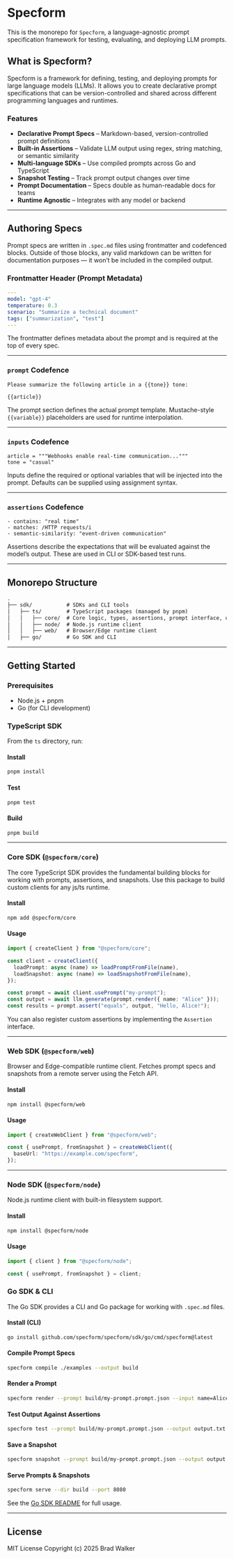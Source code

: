 # Specform

This is the monorepo for `Specform`, a language-agnostic prompt specification framework for testing, evaluating, and deploying LLM prompts.

## What is Specform?

Specform is a framework for defining, testing, and deploying prompts for large language models (LLMs). It allows you to create declarative prompt specifications that can be version-controlled and shared across different programming languages and runtimes.

### Features

- **Declarative Prompt Specs** – Markdown-based, version-controlled prompt definitions
- **Built-in Assertions** – Validate LLM output using regex, string matching, or semantic similarity
- **Multi-language SDKs** – Use compiled prompts across Go and TypeScript
- **Snapshot Testing** – Track prompt output changes over time
- **Prompt Documentation** – Specs double as human-readable docs for teams
- **Runtime Agnostic** – Integrates with any model or backend

---

## Authoring Specs

Prompt specs are written in `.spec.md` files using frontmatter and codefenced blocks. Outside of those blocks, any valid markdown can be written for documentation purposes — it won’t be included in the compiled output.

### Frontmatter Header (Prompt Metadata)

```yaml
---
model: "gpt-4"
temperature: 0.3
scenario: "Summarize a technical document"
tags: ["summarization", "test"]
---
```

The frontmatter defines metadata about the prompt and is required at the top of every spec.

---

### `prompt` Codefence

```prompt
Please summarize the following article in a {{tone}} tone:

{{article}}
```

The prompt section defines the actual prompt template. Mustache-style `{{variable}}` placeholders are used for runtime interpolation.

---

### `inputs` Codefence

```inputs
article = """Webhooks enable real-time communication..."""
tone = "casual"
```

Inputs define the required or optional variables that will be injected into the prompt. Defaults can be supplied using assignment syntax.

---

### `assertions` Codefence

```assertions
- contains: "real time"
- matches: /HTTP requests/i
- semantic-similarity: "event-driven communication"
```

Assertions describe the expectations that will be evaluated against the model’s output. These are used in CLI or SDK-based test runs.

---

## Monorepo Structure

```txt
.
├── sdk/           # SDKs and CLI tools
│   ├── ts/        # TypeScript packages (managed by pnpm)
│   │   ├── core/  # Core logic, types, assertions, prompt interface, use for building custom clients
│   │   ├── node/  # Node.js runtime client
│   │   ├── web/   # Browser/Edge runtime client
│   ├── go/        # Go SDK and CLI
```

---

## Getting Started

### Prerequisites

- Node.js + pnpm
- Go (for CLI development)

### TypeScript SDK

From the `ts` directory, run:

#### Install

```bash
pnpm install
```

#### Test

```bash
pnpm test
```

#### Build

```bash
pnpm build
```

---

### Core SDK (`@specform/core`)

The core TypeScript SDK provides the fundamental building blocks for working with prompts, assertions, and snapshots. Use this package to build custom clients for any js/ts runtime.

#### Install

```bash
npm add @specform/core
```

#### Usage

```ts
import { createClient } from "@specform/core";

const client = createClient({
  loadPrompt: async (name) => loadPromptFromFile(name),
  loadSnapshot: async (name) => loadSnapshotFromFile(name),
});

const prompt = await client.usePrompt("my-prompt");
const output = await llm.generate(prompt.render({ name: "Alice" }));
const results = prompt.assert("equals", output, "Hello, Alice!");
```

You can also register custom assertions by implementing the `Assertion` interface.

---

### Web SDK (`@specform/web`)

Browser and Edge-compatible runtime client. Fetches prompt specs and snapshots from a remote server using the Fetch API.

#### Install

```bash
npm install @specform/web
```

#### Usage

```ts
import { createWebClient } from "@specform/web";

const { usePrompt, fromSnapshot } = createWebClient({
  baseUrl: "https://example.com/specform",
});
```

---

### Node SDK (`@specform/node`)

Node.js runtime client with built-in filesystem support.

#### Install

```bash
npm install @specform/node
```

#### Usage

```ts
import { client } from "@specform/node";

const { usePrompt, fromSnapshot } = client;
```

### Go SDK & CLI

The Go SDK provides a CLI and Go package for working with `.spec.md` files.

#### Install (CLI)

```bash
go install github.com/specform/specform/sdk/go/cmd/specform@latest
```

#### Compile Prompt Specs

```bash
specform compile ./examples --output build
```

#### Render a Prompt

```bash
specform render --prompt build/my-prompt.prompt.json --input name=Alice
```

#### Test Output Against Assertions

```bash
specform test --prompt build/my-prompt.prompt.json --output output.txt
```

#### Save a Snapshot

```bash
specform snapshot --prompt build/my-prompt.prompt.json --output output.txt --out snapshots/
```

#### Serve Prompts & Snapshots

```bash
specform serve --dir build --port 8080
```

See the [Go SDK README](./sdk/go/README.md) for full usage.

---

## License

MIT License
Copyright (c) 2025 Brad Walker
